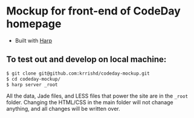 # Mockup for front-end of CodeDay homepage

* Built with [Harp](http://harpjs.com)

## To test out and develop on local machine:

```bash
$ git clone git@github.com:krrishd/codeday-mockup.git
$ cd codeday-mockup/
$ harp server _root
```
All the data, Jade files, and LESS files that power the site are in the ```_root``` folder. Changing the HTML/CSS in the main folder will not chanage anything, and all changes will be written over.
